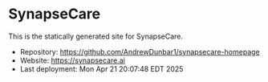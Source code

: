 # SynapseCare

This is the statically generated site for SynapseCare.

- Repository: https://github.com/AndrewDunbar1/synapsecare-homepage
- Website: https://synapsecare.ai
- Last deployment: Mon Apr 21 20:07:48 EDT 2025
